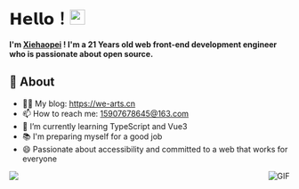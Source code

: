 
# 𝗛𝗲𝗹𝗹𝗼！<img src="https://user-images.githubusercontent.com/5679180/79618120-0daffb80-80be-11ea-819e-d2b0fa904d07.gif" width="27px"> 

**I'm [Xiehaopei](https://github.com/xiehaopei) ! I'm a 21 Years old web front-end development engineer who is passionate about open source.**


## 🧐 About

- 👨‍💻 My blog: https://we-arts.cn
- 📫 How to reach me: 15907678645@163.com
- 🌱 I’m currently learning TypeScript and Vue3
- 📚 I'm preparing myself for a good job
- 😄 Passionate about accessibility and committed to a web that works for everyone
<img align="right" alt="GIF" src="https://raw.githubusercontent.com/haoruilee/haoruilee/master/pic/pusheencode.gif" />
<a href="https://github.com/xiehaopei">
  <img align="center" src="https://github-readme-stats.vercel.app/api/top-langs/?username=xiehaopei&layout=compact" />
</a>
